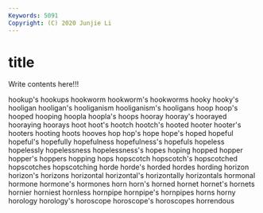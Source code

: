 ```yaml
---
Keywords: 5091
Copyright: (C) 2020 Junjie Li
---
```


# title

Write contents here!!!

hookup's
hookups 
hookworm 
hookworm's 
hookworms 
hooky 
hooky's 
hooligan 
hooligan's 
hooliganism 
hooliganism's
hooligans 
hoop 
hoop's 
hooped 
hooping 
hoopla 
hoopla's 
hoops 
hooray 
hooray's
hoorayed 
hooraying 
hoorays 
hoot 
hoot's 
hootch 
hootch's 
hooted 
hooter 
hooter's
hooters 
hooting 
hoots 
hooves 
hop 
hop's 
hope 
hope's 
hoped 
hopeful
hopeful's 
hopefully 
hopefulness 
hopefulness's 
hopefuls 
hopeless 
hopelessly 
hopelessness 
hopelessness's 
hopes
hoping 
hopped 
hopper 
hopper's 
hoppers 
hopping 
hops 
hopscotch 
hopscotch's 
hopscotched
hopscotches 
hopscotching 
horde 
horde's 
horded 
hordes 
hording 
horizon 
horizon's 
horizons
horizontal 
horizontal's 
horizontally 
horizontals 
hormonal 
hormone 
hormone's 
hormones 
horn 
horn's
horned 
hornet 
hornet's 
hornets 
hornier 
horniest 
hornless 
hornpipe 
hornpipe's 
hornpipes
horns 
horny 
horology 
horology's 
horoscope 
horoscope's 
horoscopes 
horrendous 
